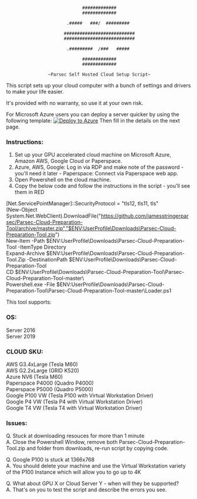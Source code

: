                                  #############                                 
                                 #############                                 
                                                                               
                           .#####   ###/  #########                            
                                                                               
                          ###########################                          
                          ###########################                          
                                                                               
                           .#########  /###   #####                            
                                                                               
                                 #############                                 
                                 #############                                 
                                       
                    ~Parsec Self Hosted Cloud Setup Script~

This script sets up your cloud computer with a bunch of settings and drivers
to make your life easier.  
                    
It's provided with no warranty, so use it at your own risk.

For Microsoft Azure users you can deploy a server quicker by using the following template:
[![Deploy to Azure](http://azuredeploy.net/deploybutton.png)](https://azuredeploy.net/)
Then fill in the details on the next page.

### Instructions:                    
1. Set up your GPU accelerated cloud machine on Microsoft Azure, Amazon AWS, Google Cloud or Paperspace. 
2. Azure, AWS, Google: Log in via RDP and make note of the password - you'll need it later - Paperspace: Connect via Paperspace web app.
3. Open Powershell on the cloud machine.
4. Copy the below code and follow the instructions in the script - you'll see them in RED

[Net.ServicePointManager]::SecurityProtocol = "tls12, tls11, tls"  
(New-Object System.Net.WebClient).DownloadFile("https://github.com/jamesstringerparsec/Parsec-Cloud-Preparation-Tool/archive/master.zip","$ENV:UserProfile\Downloads\Parsec-Cloud-Preparation-Tool.zip")  
New-Item -Path $ENV:UserProfile\Downloads\Parsec-Cloud-Preparation-Tool -ItemType Directory  
Expand-Archive $ENV:UserProfile\Downloads\Parsec-Cloud-Preparation-Tool.Zip -DestinationPath $ENV:UserProfile\Downloads\Parsec-Cloud-Preparation-Tool  
CD $ENV:UserProfile\Downloads\Parsec-Cloud-Preparation-Tool\Parsec-Cloud-Preparation-Tool-master\  
Powershell.exe -File $ENV:UserProfile\Downloads\Parsec-Cloud-Preparation-Tool\Parsec-Cloud-Preparation-Tool-master\Loader.ps1






This tool supports:

### OS:
Server 2016  
Server 2019  
                    
### CLOUD SKU:
AWS G3.4xLarge    (Tesla M60)  
AWS G2.2xLarge    (GRID K520)  
Azure NV6         (Tesla M60)  
Paperspace P4000  (Quadro P4000)  
Paperspace P5000  (Quadro P5000)  
Google P100 VW    (Tesla P100 with Virtual Workstation Driver)  
Google P4 VW      (Tesla P4 with Virtual Workstation Driver)  
Google T4 VW      (Tesla T4 with Virtual Workstation Driver)  

### Issues:
Q. Stuck at downloading resouces for more than 1 minute  
A. Close the Powershell Window, remove both Parsec-Cloud-Preparation-Tool.zip and folder from downloads, re-run script by copying code.

Q. Google P100 is stuck at 1366x768  
A. You should delete your machine and use the Virtual Workstation variety of the P100 Instance 
   which will allow you to go up to 4K

Q. What about GPU X or Cloud Server Y - when will they be supported?  
A. That's on you to test the script and describe the errors you see.



